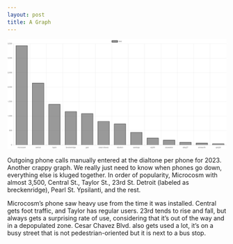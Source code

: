 ```yaml
---
layout: post
title: A Graph
---
```


![](/images/blog/all_dials.png)

Outgoing phone calls manually entered at the dialtone per phone for 2023. Another crappy graph. We really just need to know when phones go down, everything else is kluged together. In order of popularity, Microcosm with almost 3,500, Central St., Taylor St., 23rd St. Detroit (labeled as breckenridge), Pearl St. Ypsilanti, and the rest.

Microcosm’s phone saw heavy use from the time it was installed. Central gets foot traffic, and Taylor has regular users. 23rd tends to rise and fall, but always gets a surprising rate of use, considering that it’s out of the way and in a depopulated zone. Cesar Chavez Blvd. also gets used a lot, it’s on a busy street that is not pedestrian-oriented but it is next to a bus stop.

